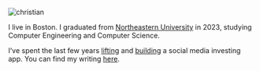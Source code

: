 ![christian](https://scontent-bos5-1.cdninstagram.com/v/t51.2885-19/434583128_973281731267744_8379192299649752135_n.jpg?stp=dst-jpg_s150x150&_nc_ht=scontent-bos5-1.cdninstagram.com&_nc_cat=108&_nc_ohc=YKzzV05hZ0AAX8Z4GJ-&edm=ACWDqb8BAAAA&ccb=7-5&oh=00_AfAFZSsnulZwL7L-OMQKic62rnokIJfeai-Iz7vbybZACA&oe=660CCFF4&_nc_sid=ee9879)

I live in Boston. I graduated from [Northeastern University](https://huntnewsnu.com/74975/campus/northeastern-undergraduate-applications-surge-breaking-record-2024/#:~:text=According%20to%20NGN%2C%20the%20number,is%20also%20expected%20to%20drop.) in 2023, studying Computer Engineering and Computer Science.

I’ve spent the last few years [lifting](https://www.instagram.com/zorbbrah/) and [building](https://gethype.webflow.io/) a social media investing app. You can find my writing [here](https://www.instagram.com/zorbaesthetics).
